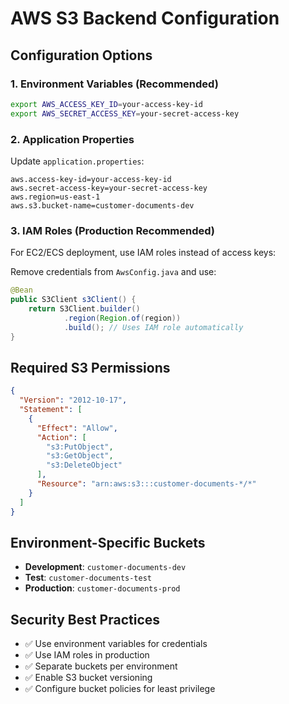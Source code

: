 # AWS S3 Backend Configuration

## Configuration Options

### 1. Environment Variables (Recommended)
```bash
export AWS_ACCESS_KEY_ID=your-access-key-id
export AWS_SECRET_ACCESS_KEY=your-secret-access-key
```

### 2. Application Properties
Update `application.properties`:
```properties
aws.access-key-id=your-access-key-id
aws.secret-access-key=your-secret-access-key
aws.region=us-east-1
aws.s3.bucket-name=customer-documents-dev
```

### 3. IAM Roles (Production Recommended)
For EC2/ECS deployment, use IAM roles instead of access keys:

Remove credentials from `AwsConfig.java` and use:
```java
@Bean
public S3Client s3Client() {
    return S3Client.builder()
            .region(Region.of(region))
            .build(); // Uses IAM role automatically
}
```

## Required S3 Permissions
```json
{
  "Version": "2012-10-17",
  "Statement": [
    {
      "Effect": "Allow",
      "Action": [
        "s3:PutObject",
        "s3:GetObject",
        "s3:DeleteObject"
      ],
      "Resource": "arn:aws:s3:::customer-documents-*/*"
    }
  ]
}
```

## Environment-Specific Buckets
- **Development**: `customer-documents-dev`
- **Test**: `customer-documents-test`  
- **Production**: `customer-documents-prod`

## Security Best Practices
- ✅ Use environment variables for credentials
- ✅ Use IAM roles in production
- ✅ Separate buckets per environment
- ✅ Enable S3 bucket versioning
- ✅ Configure bucket policies for least privilege